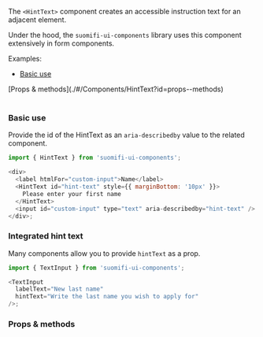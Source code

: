 The `<HintText>` component creates an accessible instruction text for an adjacent element.

Under the hood, the `suomifi-ui-components` library uses this component extensively in form components.

Examples:

- [Basic use](./#/Components/HintText?id=basic-use)

<div style="margin-bottom: 40px">
  [Props & methods](./#/Components/HintText?id=props--methods)
</div>

### Basic use

Provide the id of the HintText as an `aria-describedby` value to the related component.

```js
import { HintText } from 'suomifi-ui-components';

<div>
  <label htmlFor="custom-input">Name</label>
  <HintText id="hint-text" style={{ marginBottom: '10px' }}>
    Please enter your first name
  </HintText>
  <input id="custom-input" type="text" aria-describedby="hint-text" />
</div>;
```

### Integrated hint text

Many components allow you to provide `hintText` as a prop.

```js
import { TextInput } from 'suomifi-ui-components';

<TextInput
  labelText="New last name"
  hintText="Write the last name you wish to apply for"
/>;
```

### Props & methods
